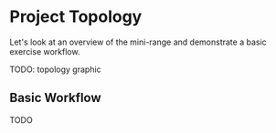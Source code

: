 # Project Topology

Let's look at an overview of the mini-range and demonstrate a basic exercise workflow.


TODO: topology graphic
<!-- <p align="center">
<img src="docs/img/x.png">
</p> -->


## Basic Workflow

TODO